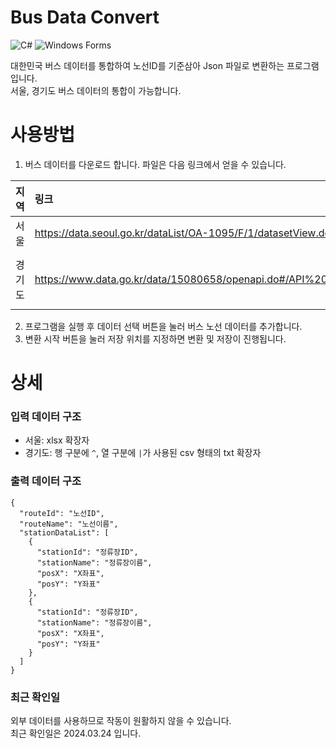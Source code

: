# Bus Data Convert
![C#](https://img.shields.io/badge/C%23-68217A?style=flat-square)
![Windows Forms](https://img.shields.io/badge/Windows_Forms-0078D7?style=flat-square)

대한민국 버스 데이터를 통합하여 노선ID를 기준삼아 Json 파일로 변환하는 프로그램입니다.  
서울, 경기도 버스 데이터의 통합이 가능합니다.

# 사용방법
1. 버스 데이터를 다운로드 합니다. 파일은 다음 링크에서 얻을 수 있습니다.

| 지역 | 링크 | 기타 |
| :--- | :--- | :--- |
| 서울 | https://data.seoul.go.kr/dataList/OA-1095/F/1/datasetView.do |  |
| 경기도 | https://www.data.go.kr/data/15080658/openapi.do#/API%20%EB%AA%A9%EB%A1%9D/getBaseInfoItemv2 | - 공공데이터포털 api 사용<br>- routeStationDownloadUrl 사용 |

2. 프로그램을 실행 후 데이터 선택 버튼을 눌러 버스 노선 데이터를 추가합니다.
3. 변환 시작 버튼을 눌러 저장 위치를 지정하면 변환 및 저장이 진행됩니다.

# 상세
### 입력 데이터 구조
- 서울: xlsx 확장자
- 경기도: 행 구분에 `^`, 열 구분에 `|`가 사용된 csv 형태의 txt 확장자

### 출력 데이터 구조
```
{
  "routeId": "노선ID",
  "routeName": "노선이름",
  "stationDataList": [
    {
      "stationId": "정류장ID",
      "stationName": "정류장이름",
      "posX": "X좌표",
      "posY": "Y좌표"
    },
    {
      "stationId": "정류장ID",
      "stationName": "정류장이름",
      "posX": "X좌표",
      "posY": "Y좌표"
    }
  ]
}
```
### 최근 확인일
외부 데이터를 사용하므로 작동이 원활하지 않을 수 있습니다.  
최근 확인일은 2024.03.24 입니다.